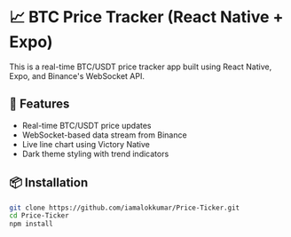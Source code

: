 # 📈 BTC Price Tracker (React Native + Expo)

This is a real-time BTC/USDT price tracker app built using React Native, Expo, and Binance's WebSocket API.

## 🚀 Features

- Real-time BTC/USDT price updates
- WebSocket-based data stream from Binance
- Live line chart using Victory Native
- Dark theme styling with trend indicators

## 📦 Installation

```bash
git clone https://github.com/iamalokkumar/Price-Ticker.git
cd Price-Ticker
npm install
